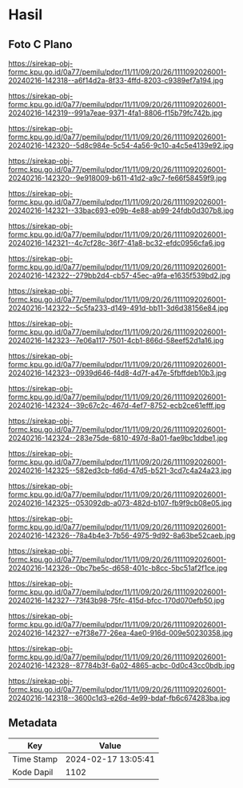 # Hasil

## Foto C Plano

https://sirekap-obj-formc.kpu.go.id/0a77/pemilu/pdpr/11/11/09/20/26/1111092026001-20240216-142318--a6f14d2a-8f33-4ffd-8203-c9389ef7a194.jpg

https://sirekap-obj-formc.kpu.go.id/0a77/pemilu/pdpr/11/11/09/20/26/1111092026001-20240216-142319--991a7eae-9371-4fa1-8806-f15b79fc742b.jpg

https://sirekap-obj-formc.kpu.go.id/0a77/pemilu/pdpr/11/11/09/20/26/1111092026001-20240216-142320--5d8c984e-5c54-4a56-9c10-a4c5e4139e92.jpg

https://sirekap-obj-formc.kpu.go.id/0a77/pemilu/pdpr/11/11/09/20/26/1111092026001-20240216-142320--9e918009-b611-41d2-a9c7-fe66f58459f9.jpg

https://sirekap-obj-formc.kpu.go.id/0a77/pemilu/pdpr/11/11/09/20/26/1111092026001-20240216-142321--33bac693-e09b-4e88-ab99-24fdb0d307b8.jpg

https://sirekap-obj-formc.kpu.go.id/0a77/pemilu/pdpr/11/11/09/20/26/1111092026001-20240216-142321--4c7cf28c-36f7-41a8-bc32-efdc0956cfa6.jpg

https://sirekap-obj-formc.kpu.go.id/0a77/pemilu/pdpr/11/11/09/20/26/1111092026001-20240216-142322--279bb2d4-cb57-45ec-a9fa-e1635f539bd2.jpg

https://sirekap-obj-formc.kpu.go.id/0a77/pemilu/pdpr/11/11/09/20/26/1111092026001-20240216-142322--5c5fa233-d149-491d-bb11-3d6d38156e84.jpg

https://sirekap-obj-formc.kpu.go.id/0a77/pemilu/pdpr/11/11/09/20/26/1111092026001-20240216-142323--7e06a117-7501-4cb1-866d-58eef52d1a16.jpg

https://sirekap-obj-formc.kpu.go.id/0a77/pemilu/pdpr/11/11/09/20/26/1111092026001-20240216-142323--0939d646-f4d8-4d7f-a47e-5fbffdeb10b3.jpg

https://sirekap-obj-formc.kpu.go.id/0a77/pemilu/pdpr/11/11/09/20/26/1111092026001-20240216-142324--39c67c2c-467d-4ef7-8752-ecb2ce61efff.jpg

https://sirekap-obj-formc.kpu.go.id/0a77/pemilu/pdpr/11/11/09/20/26/1111092026001-20240216-142324--283e75de-6810-497d-8a01-fae9bc1ddbe1.jpg

https://sirekap-obj-formc.kpu.go.id/0a77/pemilu/pdpr/11/11/09/20/26/1111092026001-20240216-142325--582ed3cb-fd6d-47d5-b521-3cd7c4a24a23.jpg

https://sirekap-obj-formc.kpu.go.id/0a77/pemilu/pdpr/11/11/09/20/26/1111092026001-20240216-142325--053092db-a073-482d-b107-fb9f9cb08e05.jpg

https://sirekap-obj-formc.kpu.go.id/0a77/pemilu/pdpr/11/11/09/20/26/1111092026001-20240216-142326--78a4b4e3-7b56-4975-9d92-8a63be52caeb.jpg

https://sirekap-obj-formc.kpu.go.id/0a77/pemilu/pdpr/11/11/09/20/26/1111092026001-20240216-142326--0bc7be5c-d658-401c-b8cc-5bc51af2f1ce.jpg

https://sirekap-obj-formc.kpu.go.id/0a77/pemilu/pdpr/11/11/09/20/26/1111092026001-20240216-142327--73f43b98-75fc-415d-bfcc-170d070efb50.jpg

https://sirekap-obj-formc.kpu.go.id/0a77/pemilu/pdpr/11/11/09/20/26/1111092026001-20240216-142327--e7f38e77-26ea-4ae0-916d-009e50230358.jpg

https://sirekap-obj-formc.kpu.go.id/0a77/pemilu/pdpr/11/11/09/20/26/1111092026001-20240216-142328--87784b3f-6a02-4865-acbc-0d0c43cc0bdb.jpg

https://sirekap-obj-formc.kpu.go.id/0a77/pemilu/pdpr/11/11/09/20/26/1111092026001-20240216-142318--3600c1d3-e26d-4e99-bdaf-fb6c674283ba.jpg


## Metadata

| Key        | Value               |
| ---------- | ------------------- |
| Time Stamp | 2024-02-17 13:05:41 |
| Kode Dapil | 1102                |



